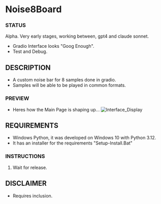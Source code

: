 # Noise8Board

### STATUS
Alpha. Very early stages, working between, gpt4 and claude sonnet.
- Gradio Interface looks "Goog Enough".
- Test and Debug.

## DESCRIPTION
- A custom noise bar for 8 samples done in gradio.
- Samples will be able to be played in common formats.

### PREVIEW
- Heres how the Main Page is shaping up...
![Interface_Display](https://github.com/wiseman-timelord/Noise8Board/blob/main/media/gradio_display.jpg)

## REQUIREMENTS
- Windows Python, it was developed on Windows 10 with Python 3.12.
- It has an installer for the requirements "Setup-Install.Bat"

### INSTRUCTIONS
1. Wait for release.

## DISCLAIMER
- Requires inclusion.
